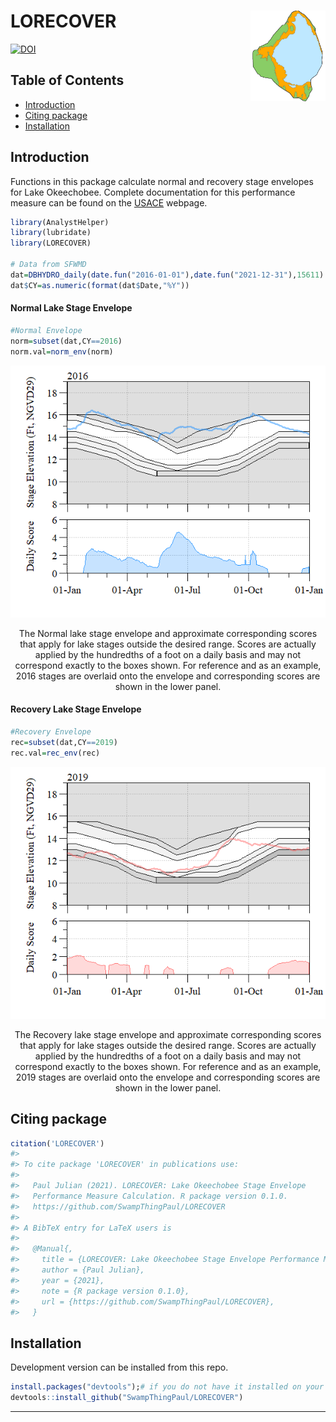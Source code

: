 
# LORECOVER <img src="man/figures/lakeO.png" align="right" alt="" width="120" />

[![DOI](https://zenodo.org/badge/349568854.svg)](https://zenodo.org/badge/latestdoi/349568854)

## Table of Contents

-   [Introduction](#intro)
-   [Citing package](#cite)
-   [Installation](#install)

## Introduction <a name="intro"></a>

Functions in this package calculate normal and recovery stage envelopes
for Lake Okeechobee. Complete documentation for this performance measure
can be found on the
[USACE](https://usace.contentdm.oclc.org/utils/getfile/collection/p16021coll7/id/14096)
webpage.

``` r
library(AnalystHelper)
library(lubridate)
library(LORECOVER)

# Data from SFWMD
dat=DBHYDRO_daily(date.fun("2016-01-01"),date.fun("2021-12-31"),15611)
dat$CY=as.numeric(format(dat$Date,"%Y"))
```

#### Normal Lake Stage Envelope

``` r
#Normal Envelope
norm=subset(dat,CY==2016)
norm.val=norm_env(norm)
```

<div class="figure" style="text-align: center">

<img src="man/figures/README-unnamed-chunk-3-1.png" alt="The Normal lake stage envelope and approximate corresponding scores that apply for lake stages outside the desired range. Scores are actually applied by the hundredths of a foot on a daily basis and may not correspond exactly to the boxes shown. For reference and as an example, 2016 stages are overlaid onto the envelope and corresponding scores are shown in the lower panel."  />
<p class="caption">
The Normal lake stage envelope and approximate corresponding scores that
apply for lake stages outside the desired range. Scores are actually
applied by the hundredths of a foot on a daily basis and may not
correspond exactly to the boxes shown. For reference and as an example,
2016 stages are overlaid onto the envelope and corresponding scores are
shown in the lower panel.
</p>

</div>

#### Recovery Lake Stage Envelope

``` r
#Recovery Envelope
rec=subset(dat,CY==2019)
rec.val=rec_env(rec)
```

<div class="figure" style="text-align: center">

<img src="man/figures/README-unnamed-chunk-5-1.png" alt="The Recovery lake stage envelope and approximate corresponding scores that apply for lake stages outside the desired range. Scores are actually applied by the hundredths of a foot on a daily basis and may not correspond exactly to the boxes shown. For reference and as an example, 2019 stages are overlaid onto the envelope and corresponding scores are shown in the lower panel."  />
<p class="caption">
The Recovery lake stage envelope and approximate corresponding scores
that apply for lake stages outside the desired range. Scores are
actually applied by the hundredths of a foot on a daily basis and may
not correspond exactly to the boxes shown. For reference and as an
example, 2019 stages are overlaid onto the envelope and corresponding
scores are shown in the lower panel.
</p>

</div>

## Citing package <a name="cite"></a>

``` r
citation('LORECOVER')
#> 
#> To cite package 'LORECOVER' in publications use:
#> 
#>   Paul Julian (2021). LORECOVER: Lake Okeechobee Stage Envelope
#>   Performance Measure Calculation. R package version 0.1.0.
#>   https://github.com/SwampThingPaul/LORECOVER
#> 
#> A BibTeX entry for LaTeX users is
#> 
#>   @Manual{,
#>     title = {LORECOVER: Lake Okeechobee Stage Envelope Performance Measure Calculation},
#>     author = {Paul Julian},
#>     year = {2021},
#>     note = {R package version 0.1.0},
#>     url = {https://github.com/SwampThingPaul/LORECOVER},
#>   }
```

## Installation <a name="install"></a>

Development version can be installed from this repo.

``` r
install.packages("devtools");# if you do not have it installed on your PC
devtools::install_github("SwampThingPaul/LORECOVER")
```

------------------------------------------------------------------------
